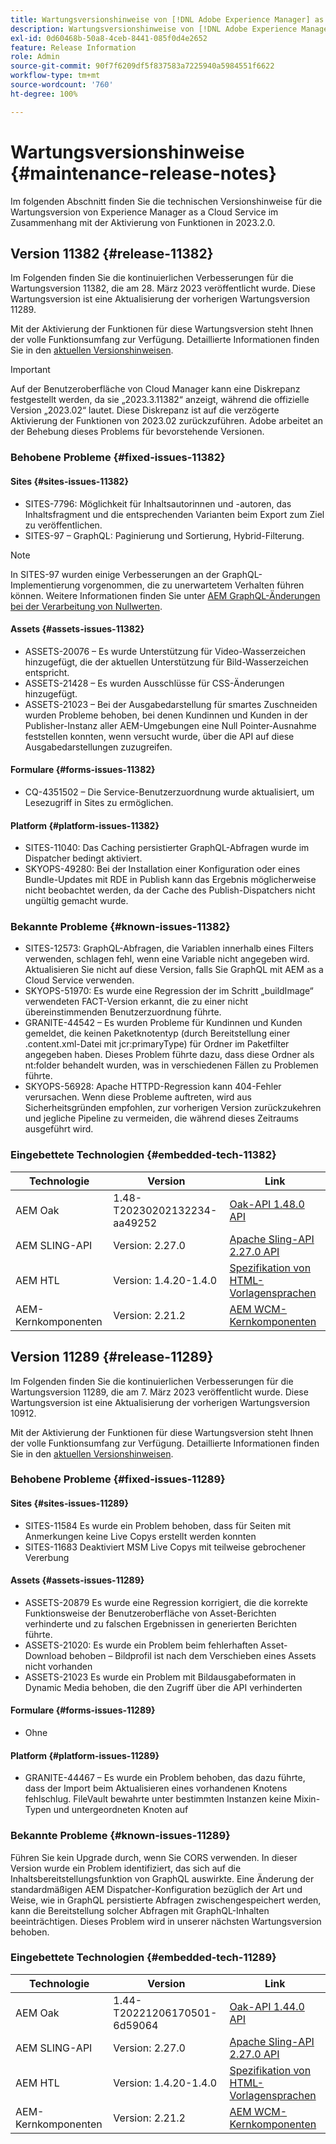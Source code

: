 ```yaml
---
title: Wartungsversionshinweise von [!DNL Adobe Experience Manager] as a Cloud Service in Verbindung mit der Aktivierung von Funktionen in 2023.2.0.
description: Wartungsversionshinweise von [!DNL Adobe Experience Manager] as a Cloud Service in Verbindung mit der Aktivierung von Funktionen in 2023.2.0.
exl-id: 0d60468b-50a8-4ceb-8441-085f0d4e2652
feature: Release Information
role: Admin
source-git-commit: 90f7f6209df5f837583a7225940a5984551f6622
workflow-type: tm+mt
source-wordcount: '760'
ht-degree: 100%

---
```


# Wartungsversionshinweise {#maintenance-release-notes}

Im folgenden Abschnitt finden Sie die technischen Versionshinweise für die Wartungsversion von Experience Manager as a Cloud Service im Zusammenhang mit der Aktivierung von Funktionen in 2023.2.0.

## Version 11382 {#release-11382}

Im Folgenden finden Sie die kontinuierlichen Verbesserungen für die Wartungsversion 11382, die am 28. März 2023 veröffentlicht wurde. Diese Wartungsversion ist eine Aktualisierung der vorherigen Wartungsversion 11289.

Mit der Aktivierung der Funktionen für diese Wartungsversion steht Ihnen der volle Funktionsumfang zur Verfügung. Detaillierte Informationen finden Sie in den [aktuellen Versionshinweisen](/help/release-notes/release-notes-cloud/release-notes-current.md).

>[!IMPORTANT]
>
> Auf der Benutzeroberfläche von Cloud Manager kann eine Diskrepanz festgestellt werden, da sie „2023.3.11382“ anzeigt, während die offizielle Version „2023.02“ lautet. Diese Diskrepanz ist auf die verzögerte Aktivierung der Funktionen von 2023.02 zurückzuführen.
> Adobe arbeitet an der Behebung dieses Problems für bevorstehende Versionen.

### Behobene Probleme {#fixed-issues-11382}

#### Sites {#sites-issues-11382}

- SITES-7796: Möglichkeit für Inhaltsautorinnen und -autoren, das Inhaltsfragment und die entsprechenden Varianten beim Export zum Ziel zu veröffentlichen.
- SITES-97 – GraphQL: Paginierung und Sortierung, Hybrid-Filterung.

>[!NOTE]
>
> In SITES-97 wurden einige Verbesserungen an der GraphQL-Implementierung vorgenommen, die zu unerwartetem Verhalten führen können. Weitere Informationen finden Sie unter [AEM GraphQL-Änderungen bei der Verarbeitung von Nullwerten](https://experienceleague.adobe.com/docs/experience-cloud-kcs/kbarticles/KA-21792.html?lang=de).

#### Assets {#assets-issues-11382}

- ASSETS-20076 – Es wurde Unterstützung für Video-Wasserzeichen hinzugefügt, die der aktuellen Unterstützung für Bild-Wasserzeichen entspricht.
- ASSETS-21428 – Es wurden Ausschlüsse für CSS-Änderungen hinzugefügt.
- ASSETS-21023 – Bei der Ausgabedarstellung für smartes Zuschneiden wurden Probleme behoben, bei denen Kundinnen und Kunden in der Publisher-Instanz aller AEM-Umgebungen eine Null Pointer-Ausnahme feststellen konnten, wenn versucht wurde, über die API auf diese Ausgabedarstellungen zuzugreifen.

#### Formulare {#forms-issues-11382}

- CQ-4351502 – Die Service-Benutzerzuordnung wurde aktualisiert, um Lesezugriff in Sites zu ermöglichen.

#### Platform {#platform-issues-11382}

- SITES-11040: Das Caching persistierter GraphQL-Abfragen wurde im Dispatcher bedingt aktiviert.
- SKYOPS-49280: Bei der Installation einer Konfiguration oder eines Bundle-Updates mit RDE in Publish kann das Ergebnis möglicherweise nicht beobachtet werden, da der Cache des Publish-Dispatchers nicht ungültig gemacht wurde.

### Bekannte Probleme {#known-issues-11382}

- SITES-12573: GraphQL-Abfragen, die Variablen innerhalb eines Filters verwenden, schlagen fehl, wenn eine Variable nicht angegeben wird. Aktualisieren Sie nicht auf diese Version, falls Sie GraphQL mit AEM as a Cloud Service verwenden.
- SKYOPS-51970: Es wurde eine Regression der im Schritt „buildImage“ verwendeten FACT-Version erkannt, die zu einer nicht übereinstimmenden Benutzerzuordnung führte.
- GRANITE-44542 – Es wurden Probleme für Kundinnen und Kunden gemeldet, die keinen Paketknotentyp (durch Bereitstellung einer .content.xml-Datei mit jcr:primaryType) für Ordner im Paketfilter angegeben haben. Dieses Problem führte dazu, dass diese Ordner als nt:folder behandelt wurden, was in verschiedenen Fällen zu Problemen führte.
- SKYOPS-56928: Apache HTTPD-Regression kann 404-Fehler verursachen. Wenn diese Probleme auftreten, wird aus Sicherheitsgründen empfohlen, zur vorherigen Version zurückzukehren und jegliche Pipeline zu vermeiden, die während dieses Zeitraums ausgeführt wird.

### Eingebettete Technologien {#embedded-tech-11382}

| Technologie | Version | Link |
|---|---|---|
| AEM Oak | 1.48-T20230202132234-aa49252 | [Oak-API 1.48.0 API](https://www.javadoc.io/doc/org.apache.jackrabbit/oak-api/1.48.0/index.html) |
| AEM SLING-API | Version: 2.27.0 | [Apache Sling-API 2.27.0 API](https://www.javadoc.io/doc/org.apache.sling/org.apache.sling.api/latest/index.html) |
| AEM HTL | Version: 1.4.20-1.4.0 | [Spezifikation von HTML-Vorlagensprachen](https://github.com/adobe/htl-spec) |
| AEM-Kernkomponenten | Version: 2.21.2 | [AEM WCM-Kernkomponenten](https://github.com/adobe/aem-core-wcm-components) |

## Version 11289 {#release-11289}

Im Folgenden finden Sie die kontinuierlichen Verbesserungen für die Wartungsversion 11289, die am 7. März 2023 veröffentlicht wurde. Diese Wartungsversion ist eine Aktualisierung der vorherigen Wartungsversion 10912.

Mit der Aktivierung der Funktionen für diese Wartungsversion steht Ihnen der volle Funktionsumfang zur Verfügung. Detaillierte Informationen finden Sie in den [aktuellen Versionshinweisen](/help/release-notes/release-notes-cloud/release-notes-current.md).

### Behobene Probleme {#fixed-issues-11289}

#### Sites {#sites-issues-11289}

- SITES-11584 Es wurde ein Problem behoben, dass für Seiten mit Anmerkungen keine Live Copys erstellt werden konnten
- SITES-11683 Deaktiviert MSM Live Copys mit teilweise gebrochener Vererbung

#### Assets {#assets-issues-11289}

- ASSETS-20879 Es wurde eine Regression korrigiert, die die korrekte Funktionsweise der Benutzeroberfläche von Asset-Berichten verhinderte und zu falschen Ergebnissen in generierten Berichten führte.
- ASSETS-21020: Es wurde ein Problem beim fehlerhaften Asset-Download behoben – Bildprofil ist nach dem Verschieben eines Assets nicht vorhanden
- ASSETS-21023 Es wurde ein Problem mit Bildausgabeformaten in Dynamic Media behoben, die den Zugriff über die API verhinderten

#### Formulare {#forms-issues-11289}

- Ohne

#### Platform {#platform-issues-11289}

- GRANITE-44467 – Es wurde ein Problem behoben, das dazu führte, dass der Import beim Aktualisieren eines vorhandenen Knotens fehlschlug. FileVault bewahrte unter bestimmten Instanzen keine Mixin-Typen und untergeordneten Knoten auf

### Bekannte Probleme {#known-issues-11289}

Führen Sie kein Upgrade durch, wenn Sie CORS verwenden. In dieser Version wurde ein Problem identifiziert, das sich auf die Inhaltsbereitstellungsfunktion von GraphQL auswirkte. Eine Änderung der standardmäßigen AEM Dispatcher-Konfiguration bezüglich der Art und Weise, wie in GraphQL persistierte Abfragen zwischengespeichert werden, kann die Bereitstellung solcher Abfragen mit GraphQL-Inhalten beeinträchtigen. Dieses Problem wird in unserer nächsten Wartungsversion behoben.

### Eingebettete Technologien {#embedded-tech-11289}

| Technologie | Version | Link |
|---|---|---|
| AEM Oak | 1.44-T20221206170501-6d59064 | [Oak-API 1.44.0 API](https://www.javadoc.io/doc/org.apache.jackrabbit/oak-api/1.44.0/index.html) |
| AEM SLING-API | Version: 2.27.0 | [Apache Sling-API 2.27.0 API](https://www.javadoc.io/doc/org.apache.sling/org.apache.sling.api/latest/index.html) |
| AEM HTL | Version: 1.4.20-1.4.0 | [Spezifikation von HTML-Vorlagensprachen](https://github.com/adobe/htl-spec) |
| AEM-Kernkomponenten | Version: 2.21.2 | [AEM WCM-Kernkomponenten](https://github.com/adobe/aem-core-wcm-components) |
